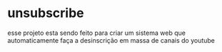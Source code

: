 # unsubscribe
esse projeto esta sendo feito para criar um sistema web que automaticamente faça a desinscrição em massa de canais do youtube
